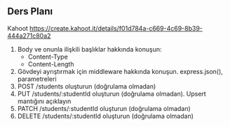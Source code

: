 ## Ders Planı

Kahoot https://create.kahoot.it/details/f01d784a-c669-4c69-8b39-444a271c80a2

1. Body ve onunla ilişkili başlıklar hakkında konuşun:
   - Content-Type
   - Content-Length
2. Gövdeyi ayrıştırmak için middleware hakkında konuşun. express.json(), parametreleri
3. POST /students oluşturun (doğrulama olmadan)
4. PUT /students/:studentId oluşturun (doğrulama olmadan). Upsert mantığını açıklayın
5. PATCH /students/:studentId oluşturun (doğrulama olmadan)
6. DELETE /students/:studentId oluşturun (doğrulama olmadan)
